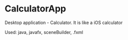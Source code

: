 # CalculatorApp

Desktop application - Calculator. It is like a iOS calculator

Used: java, javafx, sceneBuilder, .fxml
